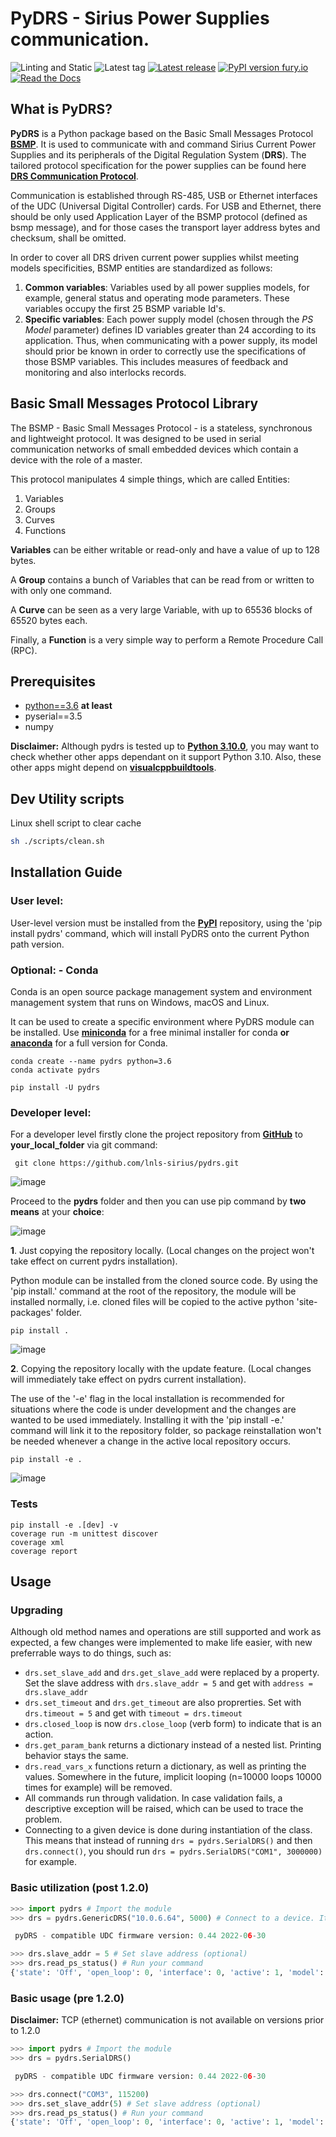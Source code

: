 # PyDRS - Sirius Power Supplies communication.

![Linting and Static](https://github.com/lnls-sirius/pydrs/actions/workflows/lint.yml/badge.svg)
![Latest tag](https://img.shields.io/github/tag/lnls-sirius/pydrs.svg?style=flat)
[![Latest release](https://img.shields.io/github/release/lnls-sirius/pydrs.svg?style=flat)](https://github.com/lnls-sirius/pydrs/releases)
[![PyPI version fury.io](https://badge.fury.io/py/pydrs.svg)](https://pypi.python.org/pypi/pydrs/)
[![Read the Docs](https://readthedocs.org/projects/spack/badge/?version=latest)](https://cnpem-sei.github.io/pydrs/)

## What is PyDRS?

**PyDRS** is a Python package based on the Basic Small Messages Protocol [**BSMP**](https://github.com/lnls-sirius/libbsmp). It is used to communicate with and command Sirius Current Power Supplies and its peripherals of the Digital Regulation System (**DRS**).
The tailored protocol specification for the power supplies can be found here [**DRS Communication Protocol**](https://cnpemcamp.sharepoint.com/:x:/s/ELP/EdITJFdE42hAgXubTjhZU3sBnd5BrOpUeI9EpaK4QO7mEQ?e=16i0pr).

Communication is established through RS-485, USB or Ethernet interfaces of the UDC (Universal Digital Controller) cards. For USB and Ethernet, there should be only used Application Layer of the BSMP protocol (defined as bsmp message), and for those cases the transport layer address bytes and checksum, shall be omitted.

In order to cover all DRS driven current power supplies whilst meeting models specificities, BSMP entities are standardized as follows:

1. **Common variables**: Variables used by all power supplies models, for example, general status and operating mode parameters. These variables occupy the first 25 BSMP variable Id's.
2. **Specific variables**: Each power supply model (chosen through the *PS Model* parameter) defines ID variables greater than 24 according to its application. Thus, when communicating with a power supply, its model should prior be known in order to correctly use the specifications of those BSMP variables. This includes measures of feedback and monitoring and also interlocks records.

## Basic Small Messages Protocol Library
The BSMP - Basic Small Messages Protocol - is a stateless, synchronous and lightweight protocol. It was designed to be used in serial communication networks of small embedded devices which contain a device with the role of a master.

This protocol manipulates 4 simple things, which are called Entities:

1. Variables
2. Groups
3. Curves
4. Functions

**Variables** can be either writable or read-only and have a value of up to 128 bytes.

A **Group** contains a bunch of Variables that can be read from or written to with only one command.

A **Curve** can be seen as a very large Variable, with up to 65536 blocks of 65520 bytes each.

Finally, a **Function** is a very simple way to perform a Remote Procedure Call (RPC).


## Prerequisites

 * [python==3.6](https://www.python.org/downloads/release/python-3612/)  **at least**
* pyserial==3.5
* numpy

**Disclaimer:** Although pydrs is tested up to [**Python 3.10.0**](https://www.python.org/downloads/release/python-3100/), you may want to check whether other apps dependant on it support Python 3.10.
Also, these other apps might depend on [**visualcppbuildtools**](https://visualstudio.microsoft.com/pt-br/visual-cpp-build-tools).


## Dev Utility scripts
Linux shell script to clear cache

```sh
sh ./scripts/clean.sh
```
## Installation Guide

### **User level:**
User-level version must be installed from the [**PyPI**](https://pypi.org/project/pydrs/) repository, using the 'pip install pydrs' command, which will install PyDRS onto the current Python path version.

### **Optional: - Conda**

Conda is an open source package management system and environment management system that runs on Windows, macOS and Linux.

It can be used to create a specific environment where PyDRS module can be installed.
Use [**miniconda**](https://docs.conda.io/en/latest/miniconda.html#miniconda) for a free minimal installer for conda **or**
 [**anaconda**](https://conda.io/projects/conda/en/latest/user-guide/install/index.html) for a full version for Conda.

```command
conda create --name pydrs python=3.6
conda activate pydrs
```

```command
pip install -U pydrs
```

### **Developer level:**

For a developer level firstly clone the project repository from [**GitHub**](https://github.com/lnls-sirius/pydrs) to **your_local_folder** via git command:

```command
 git clone https://github.com/lnls-sirius/pydrs.git
```

![image](https://user-images.githubusercontent.com/19196344/139123128-3b70e4de-9bf3-4164-9e39-a3f8c2e64806.png)


Proceed to the **pydrs** folder and then you can use pip command by **two means** at your **choice**:

![image](https://user-images.githubusercontent.com/19196344/139126431-eae06bcd-81f9-4746-b8c5-2115f0637bab.png)


**1**. Just copying the repository locally. (Local changes on the project won't take effect on current pydrs installation).

Python module can be installed from the cloned source code. By using the 'pip install.' command at the root of the repository, the module will be installed normally, i.e. cloned files will be copied to the active python 'site-packages' folder.


```command
pip install .
```

![image](https://user-images.githubusercontent.com/19196344/139126660-0ce7cb62-8abe-492c-8596-1e581a061530.png)



**2**. Copying the repository locally with the update feature. (Local changes will immediately take effect on pydrs current installation).

The use of the '-e' flag in the local installation is recommended for situations where the code is under development and the changes are wanted to be used immediately. Installing it with the 'pip install -e.' command will link it to the repository folder, so package reinstallation won't be needed whenever a change in the active local repository occurs.

```command
pip install -e .
```
![image](https://user-images.githubusercontent.com/19196344/139126876-150791c2-9a94-4e75-b91c-28ace5002699.png)

### Tests

```command
pip install -e .[dev] -v
coverage run -m unittest discover
coverage xml
coverage report
```


## Usage

### Upgrading

Although old method names and operations are still supported and work as expected, a few changes were implemented to make life easier, with new preferrable ways to do things, such as:

- `drs.set_slave_add` and `drs.get_slave_add` were replaced by a property. Set the slave address with `drs.slave_addr = 5` and get with `address = drs.slave_addr`
- `drs.set_timeout` and `drs.get_timeout` are also proprerties. Set with `drs.timeout = 5` and get with `timeout = drs.timeout`
- `drs.closed_loop` is now `drs.close_loop` (verb form) to indicate that is an action.
- `drs.get_param_bank` returns a dictionary instead of a nested list. Printing behavior stays the same.
- `drs.read_vars_x` functions return a dictionary, as well as printing the values. Somewhere in the future, implicit looping (n=10000 loops 10000 times for example) will be removed.
- All commands run through validation. In case validation fails, a descriptive exception will be raised, which can be used to trace the problem.
- Connecting to a given device is done during instantiation of the class. This means that instead of running `drs = pydrs.SerialDRS()` and then `drs.connect()`, you should run `drs = pydrs.SerialDRS("COM1", 3000000)` for example.

### Basic utilization (post 1.2.0)

```python
>>> import pydrs # Import the module
>>> drs = pydrs.GenericDRS("10.0.6.64", 5000) # Connect to a device. It will automatically detect whether this is a serial or TCP/IP connection

 pyDRS - compatible UDC firmware version: 0.44 2022-06-30

>>> drs.slave_addr = 5 # Set slave address (optional)
>>> drs.read_ps_status() # Run your command
{'state': 'Off', 'open_loop': 0, 'interface': 0, 'active': 1, 'model': 'FBP', 'unlocked': 0}
```

### Basic usage (pre 1.2.0)

**Disclaimer:** TCP (ethernet) communication is not available on versions prior to 1.2.0


```python
>>> import pydrs # Import the module
>>> drs = pydrs.SerialDRS()

 pyDRS - compatible UDC firmware version: 0.44 2022-06-30

>>> drs.connect("COM3", 115200)
>>> drs.set_slave_addr(5) # Set slave address (optional)
>>> drs.read_ps_status() # Run your command
{'state': 'Off', 'open_loop': 0, 'interface': 0, 'active': 1, 'model': 'FBP', 'unlocked': 0}
```

